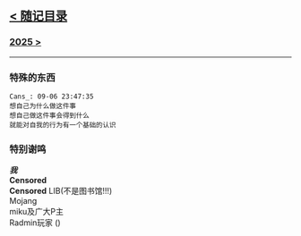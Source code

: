 ## [< 随记目录](/index)

### [2025 >](/notes/2025)

---

### 特殊的东西  
  
```qq_chat  
Cans_: 09-06 23:47:35  
想自己为什么做这件事  
想自己做这件事会得到什么  
就能对自我的行为有一个基础的认识  
```  
  
### 特别谢鸣  

***我***  
**Censored**  
**Censored** LIB(不是图书馆!!!)  
Mojang  
miku及广大P主  
Radmin玩家 ()  
